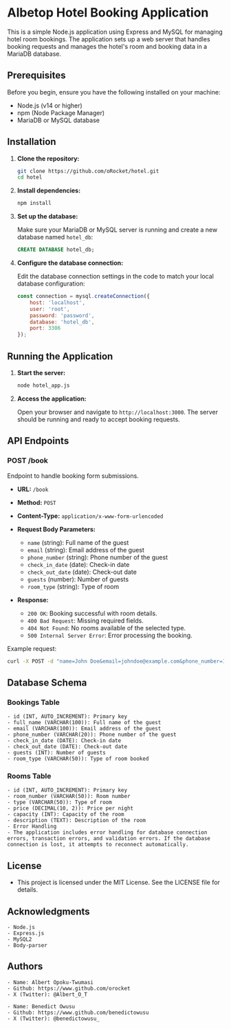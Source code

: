 # Albetop Hotel Booking Application

This is a simple Node.js application using Express and MySQL for managing hotel room bookings. The application sets up a web server that handles booking requests and manages the hotel's room and booking data in a MariaDB database.

## Prerequisites

Before you begin, ensure you have the following installed on your machine:

- Node.js (v14 or higher)
- npm (Node Package Manager)
- MariaDB or MySQL database

## Installation

1. **Clone the repository:**
    ```sh
    git clone https://github.com/oRocket/hotel.git
    cd hotel
    ```

2. **Install dependencies:**
    ```sh
    npm install
    ```

3. **Set up the database:**

    Make sure your MariaDB or MySQL server is running and create a new database named `hotel_db`:
    ```sql
    CREATE DATABASE hotel_db;
    ```

4. **Configure the database connection:**

    Edit the database connection settings in the code to match your local database configuration:
    ```javascript
    const connection = mysql.createConnection({
        host: 'localhost',
        user: 'root',
        password: 'password',
        database: 'hotel_db',
        port: 3306
    });
    ```

## Running the Application

1. **Start the server:**
    ```sh
    node hotel_app.js
    ```

2. **Access the application:**

    Open your browser and navigate to `http://localhost:3000`. The server should be running and ready to accept booking requests.

## API Endpoints

### POST /book

Endpoint to handle booking form submissions.

- **URL:** `/book`
- **Method:** `POST`
- **Content-Type:** `application/x-www-form-urlencoded`
- **Request Body Parameters:**
    - `name` (string): Full name of the guest
    - `email` (string): Email address of the guest
    - `phone_number` (string): Phone number of the guest
    - `check_in_date` (date): Check-in date
    - `check_out_date` (date): Check-out date
    - `guests` (number): Number of guests
    - `room_type` (string): Type of room

- **Response:**
    - `200 OK`: Booking successful with room details.
    - `400 Bad Request`: Missing required fields.
    - `404 Not Found`: No rooms available of the selected type.
    - `500 Internal Server Error`: Error processing the booking.

Example request:
```sh
curl -X POST -d "name=John Doe&email=johndoe@example.com&phone_number=1234567890&check_in_date=2024-07-20&check_out_date=2024-07-22&guests=2&room_type=Double Room" http://localhost:3000/book
```

## Database Schema
### Bookings Table
    - id (INT, AUTO_INCREMENT): Primary key
    - full_name (VARCHAR(100)): Full name of the guest
    - email (VARCHAR(100)): Email address of the guest
    - phone_number (VARCHAR(20)): Phone number of the guest
    - check_in_date (DATE): Check-in date
    - check_out_date (DATE): Check-out date
    - guests (INT): Number of guests
    - room_type (VARCHAR(50)): Type of room booked

### Rooms Table
    - id (INT, AUTO_INCREMENT): Primary key
    - room_number (VARCHAR(50)): Room number
    - type (VARCHAR(50)): Type of room
    - price (DECIMAL(10, 2)): Price per night
    - capacity (INT): Capacity of the room
    - description (TEXT): Description of the room
    - Error Handling
    - The application includes error handling for database connection errors, transaction errors, and validation errors. If the database connection is lost, it attempts to reconnect automatically.

## License
 - This project is licensed under the MIT License. See the LICENSE file for details.

## Acknowledgments
    - Node.js
    - Express.js
    - MySQL2
    - Body-parser

## Authors
    - Name: Albert Opoku-Twumasi
    - Github: https://www.github.com/orocket
    - X (Twitter): @Albert_O_T

    - Name: Benedict Owusu
    - Github: https://www.github.com/benedictowusu
    - X (Twitter): @benedictowusu_